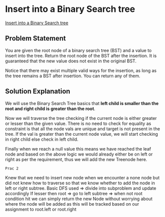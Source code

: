 # Insert into a Binary Search tree

[Insert into a Binary Search tree](https://leetcode.com/problems/insert-into-a-binary-search-tree/description/)

## Problem Statement

You are given the root node of a binary search tree (BST) and a value to insert into the tree. Return the root node of the BST after the insertion. It is guaranteed that the new value does not exist in the original BST.

Notice that there may exist multiple valid ways for the insertion, as long as the tree remains a BST after insertion. You can return any of them.

## Solution Explanation

We will use the Binary Search Tree basics that **left child is smaller than the root and right child is greater than the root**.

Now we will traverse the tree checking if the current node is either greater or lesser than the given value. There is no need to check for equality as constraint is that all the node vals are unique and target is not present in the tree.
If the val is greater than the current node value, we will start checking in right child else check in left child.

Finally when we reach a null value this means we have reached the leaf node and based on the above logic we would already either be on left or right as per the requirement, thus we will add the new Treenode here.

`Prac 2`

Knew that we need to insert new node when we encounter a none node but did not knew how to traverse so that we know whether to add the node in left or right subtree.
Basic DFS used => divide into subproblem and update accordingly
If lesser then root => go to left subtree => when not root condition hit we can simply return the new Node without worrying about where the node will be added as this will be tracked based on our assignment to root.left or root.right
